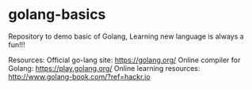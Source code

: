 # golang-basics
Repository to demo basic of Golang, Learning new language is always a fun!!!

Resources:
Official go-lang site: https://golang.org/
Online compiler for Golang: https://play.golang.org/
Online learning resources: http://www.golang-book.com/?ref=hackr.io
